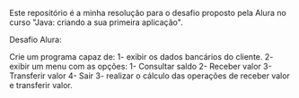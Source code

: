 Este repositório é a minha resolução para o desafio proposto pela Alura no curso "Java: criando a sua primeira aplicação".

Desafio Alura:

Crie um programa capaz de:
1- exibir os dados bancários do cliente.
2- exibir um menu com as opções:
   1- Consultar saldo
   2- Receber valor
   3- Transferir valor
   4- Sair
3- realizar o cálculo das operações de receber valor e transferir valor.
